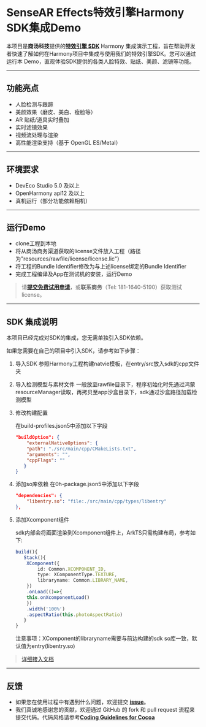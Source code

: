 # SenseAR Effects特效引擎Harmony SDK集成Demo

本项目是**商汤科技**提供的[**特效引擎 SDK**](https://sensear.softsugar.com/) Harmony 集成演示工程，旨在帮助开发者快速了解如何在Harmony项目中集成与使用我们的特效引擎SDK。您可以通过运行本 Demo，直观体验SDK提供的各类人脸特效、贴纸、美颜、滤镜等功能。

---

## 功能亮点

- 人脸检测与跟踪
- 美颜效果（磨皮、美白、瘦脸等）
- AR 贴纸/道具实时叠加
- 实时滤镜效果
- 视频流处理与渲染
- 高性能渲染支持（基于 OpenGL ES/Metal）

---

## 环境要求

- DevEco Studio 5.0 及以上
- OpenHarmony api12 及以上
- 真机运行（部分功能依赖相机）

---

## 运行Demo

- clone工程到本地
- 将从商汤商务渠道获取的license文件放入工程（路径为"resources/rawfile/license/license.lic"）
- 将工程的Bundle Identifier修改为与上述license绑定的Bundle Identifier
- 完成工程编译及App在测试机的安装，运行Demo

> 请[**提交免费试用申请**](https://sensear.softsugar.com/)，或**联系商务**（Tel: 181-1640-5190）获取测试license。

---

## SDK 集成说明

本项目已经完成对SDK的集成，您无需单独引入SDK依赖。

如果您需要在自己的项目中引入SDK，请参考如下步骤：

1. 导入SDK
   参照Harmony工程构建natvie模板，在entry/src放入sdk的cpp文件夹

2. 导入检测模型与素材文件
   一般放至rawfile目录下，程序初始化时先通过鸿蒙 resourceManager读取，再拷贝至app沙盒目录下，sdk通过沙盒路径加载检测模型

3. 修改构建配置
   
   在build-profiles.json5中添加以下字段
   
   ```json
   "buildOption": {
       "externalNativeOptions": {
       "path": "./src/main/cpp/CMakeLists.txt",
       "arguments": "",
       "cppFlags": ""
      }
   }
   ```

4. 添加so库依赖
   在0h-package.json5中添加以下字段
   
   ```json
   "dependencies": {
       "libentry.so": "file:./src/main/cpp/types/libentry"
   },
   ```

5. 添加Xcomponent组件
   
   sdk内部会将画面渲染到Xcomponent组件上，ArkTS只需构建布局，参考如下:
   
   ```ts
   build(){
      Stack(){
       XComponent({
           id: Common.XCOMPONENT_ID,
           type: XComponentType.TEXTURE,
           libraryname: Common.LIBRARY_NAME,
       })
       .onLoad(()=>{
       this.onXcomponentLoad()
       })
       .width('100%')
       .aspectRatio(this.photoAspectRatio)
      }
   }
   ```
   
   注意事项：XComponent的libraryname需要与前边构建的sdk so库一致，默认值为entry(libentry.so)

> [详细接入文档](./SenseMeEffects/st_mobile_sdk/docs/SenseAR集成文档.pdf)

---

## 反馈

- 如果您在使用过程中有遇到什么问题，欢迎提交 [**issue**](https://github.com/SoftSugar-Inc/effects-ios/issues)。
- 我们真诚地感谢您的贡献，欢迎通过 GitHub 的 fork 和 pull request 流程来提交代码。代码风格请参考[**Coding Guidelines for Cocoa**](https://developer.apple.com/library/archive/documentation/Cocoa/Conceptual/CodingGuidelines/CodingGuidelines.html)
